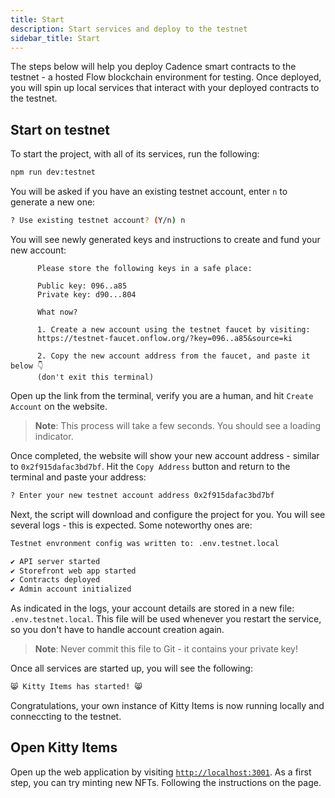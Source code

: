 ```yaml
---
title: Start
description: Start services and deploy to the testnet
sidebar_title: Start
---
```


The steps below will help you deploy Cadence smart contracts to the testnet - a hosted Flow blockchain environment for testing. Once deployed, you will spin up local services that interact with your deployed contracts to the testnet.

## Start on testnet

To start the project, with all of its services, run the following:

```sh
npm run dev:testnet
```

You will be asked if you have an existing testnet account, enter `n` to generate a new one:

```sh
? Use existing testnet account? (Y/n) n
```

You will see newly generated keys and instructions to create and fund your new account:

```
      Please store the following keys in a safe place:

      Public key: 096..a85
      Private key: d90...804

      What now?

      1. Create a new account using the testnet faucet by visiting:
      https://testnet-faucet.onflow.org/?key=096..a85&source=ki

      2. Copy the new account address from the faucet, and paste it below 👇
      (don't exit this terminal)
```

Open up the link from the terminal, verify you are a human, and hit `Create Account` on the website.

> **Note**: This process will take a few seconds. You should see a loading indicator.

Once completed, the website will show your new account address - similar to `0x2f915dafac3bd7bf`. Hit the `Copy Address` button and return to the terminal and paste your address:

```sh
? Enter your new testnet account address 0x2f915dafac3bd7bf
```

Next, the script will download and configure the project for you. You will see several logs - this is expected. Some noteworthy ones are:

```sh
Testnet envronment config was written to: .env.testnet.local

✔ API server started
✔ Storefront web app started
✔ Contracts deployed
✔ Admin account initialized
```

As indicated in the logs, your account details are stored in a new file: `.env.testnet.local`. This file will be used whenever you restart the service, so you don't have to handle account creation again.

> **Note**: Never commit this file to Git - it contains your private key!

Once all services are started up, you will see the following:

```sh
😸 Kitty Items has started! 😸
```

Congratulations, your own instance of Kitty Items is now running locally and conneccting to the testnet.

## Open Kitty Items

Open up the web application by visiting [`http://localhost:3001`](http://localhost:3001). As a first step, you can try minting new NFTs. Following the instructions on the page.
